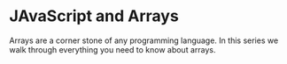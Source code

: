 # JAvaScript and Arrays

Arrays are a corner stone of any programming language. In this series we walk through everything you need to know about arrays. 
